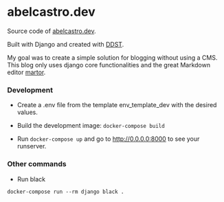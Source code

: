 # abelcastro.dev
Source code of [abelcastro.dev](abelcastro.dev). 

Built with Django and created with [DDST](https://github.com/abel-castro/ddst).

My goal was to create a simple solution for blogging without using a CMS.
This blog only uses django core functionalities and the great Markdown editor 
[martor](https://github.com/agusmakmun/django-markdown-editor).


### Development
- Create a .env file from the template env_template_dev with the desired values.

- Build the development image: ```docker-compose build ```

- Run ```docker-compose up``` and go to http://0.0.0.0:8000
to see your runserver.


### Other commands
- Run black
```
docker-compose run --rm django black .
```
